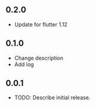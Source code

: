 ## 0.2.0

* Update for flutter 1.12

## 0.1.0

* Change description
* Add log

## 0.0.1

* TODO: Describe initial release.
